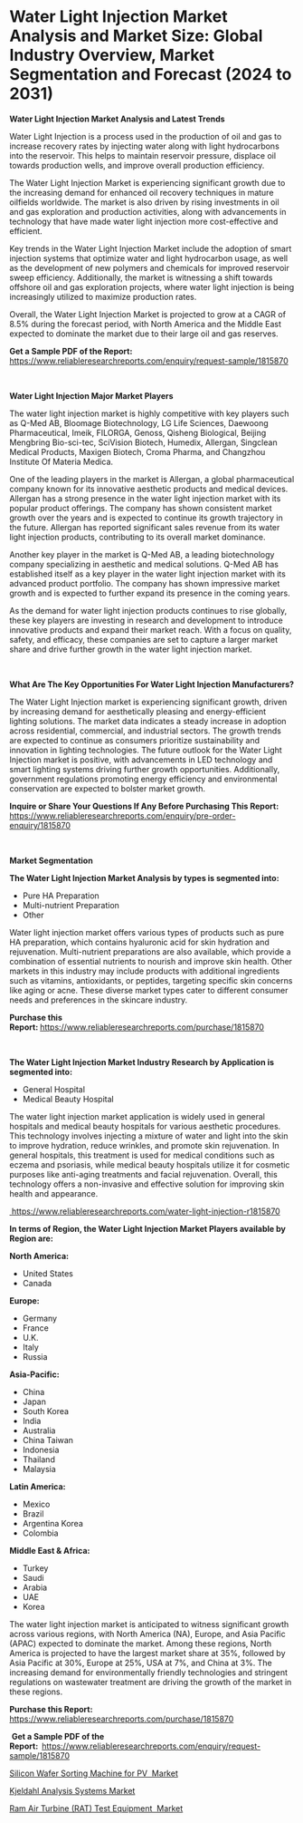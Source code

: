 <p><h1>Water Light Injection Market Analysis and Market Size: Global Industry Overview, Market Segmentation and Forecast (2024 to 2031)</h1></p><p><strong>Water Light Injection Market Analysis and Latest Trends</strong></p>
<p><p>Water Light Injection is a process used in the production of oil and gas to increase recovery rates by injecting water along with light hydrocarbons into the reservoir. This helps to maintain reservoir pressure, displace oil towards production wells, and improve overall production efficiency.</p><p>The Water Light Injection Market is experiencing significant growth due to the increasing demand for enhanced oil recovery techniques in mature oilfields worldwide. The market is also driven by rising investments in oil and gas exploration and production activities, along with advancements in technology that have made water light injection more cost-effective and efficient.</p><p>Key trends in the Water Light Injection Market include the adoption of smart injection systems that optimize water and light hydrocarbon usage, as well as the development of new polymers and chemicals for improved reservoir sweep efficiency. Additionally, the market is witnessing a shift towards offshore oil and gas exploration projects, where water light injection is being increasingly utilized to maximize production rates.</p><p>Overall, the Water Light Injection Market is projected to grow at a CAGR of 8.5% during the forecast period, with North America and the Middle East expected to dominate the market due to their large oil and gas reserves.</p></p>
<p><strong>Get a Sample PDF of the Report:&nbsp;</strong> <a href="https://www.reliableresearchreports.com/enquiry/request-sample/1815870">https://www.reliableresearchreports.com/enquiry/request-sample/1815870</a></p>
<p>&nbsp;</p>
<p><strong>Water Light Injection Major Market Players</strong></p>
<p><p>The water light injection market is highly competitive with key players such as Q-Med AB, Bloomage Biotechnology, LG Life Sciences, Daewoong Pharmaceutical, Imeik, FILORGA, Genoss, Qisheng Biological, Beijing Mengbring Bio-sci-tec, SciVision Biotech, Humedix, Allergan, Singclean Medical Products, Maxigen Biotech, Croma Pharma, and Changzhou Institute Of Materia Medica.</p><p>One of the leading players in the market is Allergan, a global pharmaceutical company known for its innovative aesthetic products and medical devices. Allergan has a strong presence in the water light injection market with its popular product offerings. The company has shown consistent market growth over the years and is expected to continue its growth trajectory in the future. Allergan has reported significant sales revenue from its water light injection products, contributing to its overall market dominance.</p><p>Another key player in the market is Q-Med AB, a leading biotechnology company specializing in aesthetic and medical solutions. Q-Med AB has established itself as a key player in the water light injection market with its advanced product portfolio. The company has shown impressive market growth and is expected to further expand its presence in the coming years.</p><p>As the demand for water light injection products continues to rise globally, these key players are investing in research and development to introduce innovative products and expand their market reach. With a focus on quality, safety, and efficacy, these companies are set to capture a larger market share and drive further growth in the water light injection market.</p></p>
<p>&nbsp;</p>
<p><strong>What Are The Key Opportunities For Water Light Injection Manufacturers?</strong></p>
<p><p>The Water Light Injection market is experiencing significant growth, driven by increasing demand for aesthetically pleasing and energy-efficient lighting solutions. The market data indicates a steady increase in adoption across residential, commercial, and industrial sectors. The growth trends are expected to continue as consumers prioritize sustainability and innovation in lighting technologies. The future outlook for the Water Light Injection market is positive, with advancements in LED technology and smart lighting systems driving further growth opportunities. Additionally, government regulations promoting energy efficiency and environmental conservation are expected to bolster market growth.</p></p>
<p><strong>Inquire or Share Your Questions If Any Before Purchasing This Report:</strong> <a href="https://www.reliableresearchreports.com/enquiry/pre-order-enquiry/1815870">https://www.reliableresearchreports.com/enquiry/pre-order-enquiry/1815870</a></p>
<p>&nbsp;</p>
<p><strong>Market Segmentation</strong></p>
<p><strong>The Water Light Injection Market Analysis by types is segmented into:</strong></p>
<p><ul><li>Pure HA Preparation</li><li>Multi-nutrient Preparation</li><li>Other</li></ul></p>
<p><p>Water light injection market offers various types of products such as pure HA preparation, which contains hyaluronic acid for skin hydration and rejuvenation. Multi-nutrient preparations are also available, which provide a combination of essential nutrients to nourish and improve skin health. Other markets in this industry may include products with additional ingredients such as vitamins, antioxidants, or peptides, targeting specific skin concerns like aging or acne. These diverse market types cater to different consumer needs and preferences in the skincare industry.</p></p>
<p><strong>Purchase this Report:&nbsp;</strong><a href="https://www.reliableresearchreports.com/purchase/1815870">https://www.reliableresearchreports.com/purchase/1815870</a></p>
<p>&nbsp;</p>
<p><strong>The Water Light Injection Market Industry Research by Application is segmented into:</strong></p>
<p><ul><li>General Hospital</li><li>Medical Beauty Hospital</li></ul></p>
<p><p>The water light injection market application is widely used in general hospitals and medical beauty hospitals for various aesthetic procedures. This technology involves injecting a mixture of water and light into the skin to improve hydration, reduce wrinkles, and promote skin rejuvenation. In general hospitals, this treatment is used for medical conditions such as eczema and psoriasis, while medical beauty hospitals utilize it for cosmetic purposes like anti-aging treatments and facial rejuvenation. Overall, this technology offers a non-invasive and effective solution for improving skin health and appearance.</p></p>
<p><a href="https://www.reliableresearchreports.com/water-light-injection-r1815870">&nbsp;https://www.reliableresearchreports.com/water-light-injection-r1815870</a></p>
<p><strong>In terms of Region, the Water Light Injection Market Players available by Region are:</strong></p>
<p>
    <p> <strong> North America: </strong>
        <ul>
            <li>United States</li>
            <li>Canada</li>
        </ul>
        </p> 
    <p> <strong> Europe: </strong>
        <ul>
            <li>Germany</li>
            <li>France</li>
            <li>U.K.</li>
            <li>Italy</li>
            <li>Russia</li>
        </ul>
        </p> 
    <p> <strong> Asia-Pacific: </strong>
        <ul>
            <li>China</li>
            <li>Japan</li>
            <li>South Korea</li>
            <li>India</li>
            <li>Australia</li>
            <li>China Taiwan</li>
            <li>Indonesia</li>
            <li>Thailand</li>
            <li>Malaysia</li>
        </ul>
        </p> 
    <p> <strong> Latin America: </strong>
        <ul>
            <li>Mexico</li>
            <li>Brazil</li>
            <li>Argentina Korea</li>
            <li>Colombia</li>
        </ul>
        </p> 
    <p> <strong> Middle East & Africa: </strong>
        <ul>
            <li>Turkey</li>
            <li>Saudi</li>
            <li>Arabia</li>
            <li>UAE</li>
            <li>Korea</li>
        </ul>
    </p>
    </p>
<p><p>The water light injection market is anticipated to witness significant growth across various regions, with North America (NA), Europe, and Asia Pacific (APAC) expected to dominate the market. Among these regions, North America is projected to have the largest market share at 35%, followed by Asia Pacific at 30%, Europe at 25%, USA at 7%, and China at 3%. The increasing demand for environmentally friendly technologies and stringent regulations on wastewater treatment are driving the growth of the market in these regions.</p></p>
<p><strong>Purchase this Report: </strong><a href="https://www.reliableresearchreports.com/purchase/1815870">https://www.reliableresearchreports.com/purchase/1815870</a></p>
<p>&nbsp;<strong>Get a Sample PDF of the Report:&nbsp;&nbsp;</strong><a href="https://www.reliableresearchreports.com/enquiry/request-sample/1815870">https://www.reliableresearchreports.com/enquiry/request-sample/1815870</a></p>
<p><strong></strong></p>
<p><p><a href="https://github.com/drzsklfn31/Market-Research-Report-List-1/blob/main/silicon-wafer-sorting-machine-for-pv-market.md">Silicon Wafer Sorting Machine for PV  Market</a></p><p><a href="https://github.com/lairestrong/Market-Research-Report-List-1/blob/main/kjeldahl-analysis-systems-market.md">Kjeldahl Analysis Systems Market</a></p><p><a href="https://github.com/HowardRosedgXXfd/Market-Research-Report-List-1/blob/main/ram-air-turbine-rat-test-equipment-market.md">Ram Air Turbine (RAT) Test Equipment  Market</a></p></p>